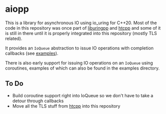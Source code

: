 # aiopp
This is a library for asynchronous IO using io_uring for C++20.
Most of the code in this repository was once part of [liburingpp](https://github.com/pfirsich/liburingpp) and [htcpp](https://github.com/pfirsich/htcpp) and some of it is still in there until it is properly integrated into this repository (mostly TLS related).

It provides an `IoQueue` abstraction to issue IO operations with completion callbacks (see [examples](./examples)).

There is also early support for issuing IO operations on an `IoQueue` using coroutines, examples of which can also be found in the examples directory.

## To Do
* Build coroutine support right into IoQueue so we don't have to take a detour through callbacks
* Move all the TLS stuff from [htcpp](https://github.com/pfirsich/htcpp) into this repository
